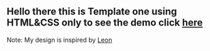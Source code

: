 ## Hello there this is Template one using HTML&CSS only to see the demo click [here](https://ahmed-abbe.github.io/Template-one/)

Note: My design is inspired by [Leon](https://elzerowebschool.github.io/HTML_And_CSS_Template_One/)
